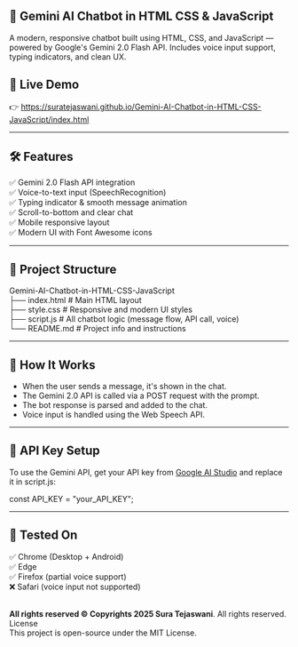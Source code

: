 ## 🤖 Gemini AI Chatbot in HTML CSS & JavaScript

A modern, responsive chatbot built using HTML, CSS, and JavaScript — powered by Google's Gemini 2.0 Flash API. Includes voice input support, typing indicators, and clean UX.

## 🚀 Live Demo

👉 https://suratejaswani.github.io/Gemini-AI-Chatbot-in-HTML-CSS-JavaScript/index.html

---

## 🛠 Features

✅ Gemini 2.0 Flash API integration <br>
✅ Voice-to-text input (SpeechRecognition) <br>
✅ Typing indicator & smooth message animation <br>
✅ Scroll-to-bottom and clear chat <br>
✅ Mobile responsive layout <br>
✅ Modern UI with Font Awesome icons <br>

---

## 📁 Project Structure

Gemini-AI-Chatbot-in-HTML-CSS-JavaScript <br>
├── index.html # Main HTML layout <br>
├── style.css # Responsive and modern UI styles <br>
├── script.js # All chatbot logic (message flow, API call, voice) <br>
└── README.md # Project info and instructions <br>

---

## 🧠 How It Works

- When the user sends a message, it's shown in the chat.
- The Gemini 2.0 API is called via a POST request with the prompt.
- The bot response is parsed and added to the chat.
- Voice input is handled using the Web Speech API.

---

## 🔐 API Key Setup

To use the Gemini API, get your API key from [Google AI Studio](https://makersuite.google.com/) and replace it in script.js:

const API_KEY = "your_API_KEY";

---

## 🧪 Tested On

✅ Chrome (Desktop + Android) <br>
✅ Edge <br>
✅ Firefox (partial voice support) <br>
❌ Safari (voice input not supported) <br><br>


**All rights reserved © Copyrights 2025 Sura Tejaswani**. All rights reserved.
License <br>
This project is open-source under the MIT License.
